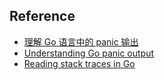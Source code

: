 ## Reference

- [理解 Go 语言中的 panic 输出](https://studygolang.com/articles/11733?fr=sidebar)
- [Understanding Go panic output](https://www.joeshaw.org/understanding-go-panic-output/)
- [Reading stack traces in Go](https://dev.to/mcaci/reading-stack-traces-in-go-3ah5)
